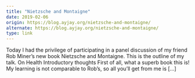 ```yaml
---
title: "Nietzsche and Montaigne"
date: 2019-02-06
origin: https://blog.ayjay.org/nietzsche-and-montaigne/
alternate: https://blog.ayjay.org/nietzsche-and-montaigne/
type: link
---
```


Today I had the privilege of participating in a panel discussion of my friend Rob Miner’s new book Nietzsche and Montaigne. This is the outline of my talk. On Health Introductory thoughts First of all, what a superb book this is! My learning is not comparable to Rob’s, so all you’ll get from me is […]